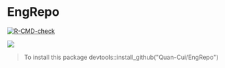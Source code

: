 # EngRepo

<!-- badges: start -->

[![R-CMD-check](https://github.com/Quan-Cui/EngRepo/actions/workflows/R-CMD-check.yaml/badge.svg)](https://github.com/Quan-Cui/EngRepo/actions/workflows/R-CMD-check.yaml)

<!-- badges: end -->

![](https://img.shields.io/badge/Lifecycle-Maturing-007EC6)

> To install this package devtools::install_github("Quan-Cui/EngRepo")
